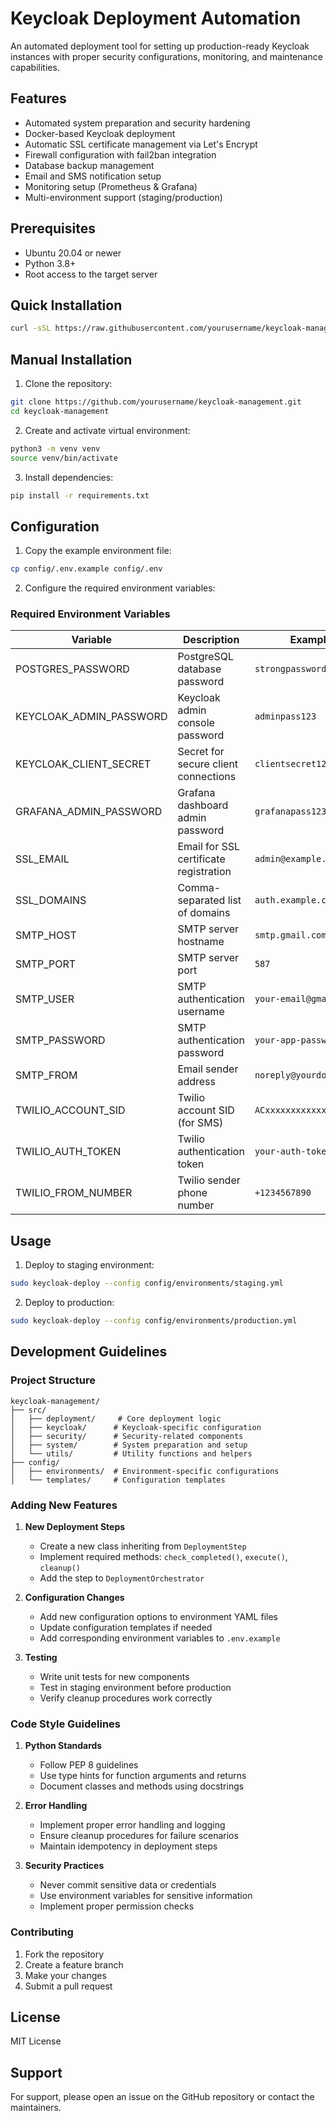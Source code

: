 # Keycloak Deployment Automation

An automated deployment tool for setting up production-ready Keycloak instances with proper security configurations, monitoring, and maintenance capabilities.

## Features

- Automated system preparation and security hardening
- Docker-based Keycloak deployment
- Automatic SSL certificate management via Let's Encrypt
- Firewall configuration with fail2ban integration
- Database backup management
- Email and SMS notification setup
- Monitoring setup (Prometheus & Grafana)
- Multi-environment support (staging/production)

## Prerequisites

- Ubuntu 20.04 or newer
- Python 3.8+
- Root access to the target server

## Quick Installation

```bash
curl -sSL https://raw.githubusercontent.com/yourusername/keycloak-management/main/install.sh | sudo bash
```

## Manual Installation

1. Clone the repository:
```bash
git clone https://github.com/yourusername/keycloak-management.git
cd keycloak-management
```

2. Create and activate virtual environment:
```bash
python3 -m venv venv
source venv/bin/activate
```

3. Install dependencies:
```bash
pip install -r requirements.txt
```

## Configuration

1. Copy the example environment file:
```bash
cp config/.env.example config/.env
```

2. Configure the required environment variables:

### Required Environment Variables

| Variable | Description | Example |
|----------|-------------|---------|
| POSTGRES_PASSWORD | PostgreSQL database password | `strongpassword123` |
| KEYCLOAK_ADMIN_PASSWORD | Keycloak admin console password | `adminpass123` |
| KEYCLOAK_CLIENT_SECRET | Secret for secure client connections | `clientsecret123` |
| GRAFANA_ADMIN_PASSWORD | Grafana dashboard admin password | `grafanapass123` |
| SSL_EMAIL | Email for SSL certificate registration | `admin@example.com` |
| SSL_DOMAINS | Comma-separated list of domains | `auth.example.com` |
| SMTP_HOST | SMTP server hostname | `smtp.gmail.com` |
| SMTP_PORT | SMTP server port | `587` |
| SMTP_USER | SMTP authentication username | `your-email@gmail.com` |
| SMTP_PASSWORD | SMTP authentication password | `your-app-password` |
| SMTP_FROM | Email sender address | `noreply@yourdomain.com` |
| TWILIO_ACCOUNT_SID | Twilio account SID (for SMS) | `ACxxxxxxxxxxxxxxxx` |
| TWILIO_AUTH_TOKEN | Twilio authentication token | `your-auth-token` |
| TWILIO_FROM_NUMBER | Twilio sender phone number | `+1234567890` |

## Usage

1. Deploy to staging environment:
```bash
sudo keycloak-deploy --config config/environments/staging.yml
```

2. Deploy to production:
```bash
sudo keycloak-deploy --config config/environments/production.yml
```

## Development Guidelines

### Project Structure
```
keycloak-management/
├── src/
│   ├── deployment/     # Core deployment logic
│   ├── keycloak/      # Keycloak-specific configuration
│   ├── security/      # Security-related components
│   ├── system/        # System preparation and setup
│   └── utils/         # Utility functions and helpers
├── config/
│   ├── environments/  # Environment-specific configurations
│   └── templates/     # Configuration templates
```

### Adding New Features

1. **New Deployment Steps**
   - Create a new class inheriting from `DeploymentStep`
   - Implement required methods: `check_completed()`, `execute()`, `cleanup()`
   - Add the step to `DeploymentOrchestrator`

2. **Configuration Changes**
   - Add new configuration options to environment YAML files
   - Update configuration templates if needed
   - Add corresponding environment variables to `.env.example`

3. **Testing**
   - Write unit tests for new components
   - Test in staging environment before production
   - Verify cleanup procedures work correctly

### Code Style Guidelines

1. **Python Standards**
   - Follow PEP 8 guidelines
   - Use type hints for function arguments and returns
   - Document classes and methods using docstrings

2. **Error Handling**
   - Implement proper error handling and logging
   - Ensure cleanup procedures for failure scenarios
   - Maintain idempotency in deployment steps

3. **Security Practices**
   - Never commit sensitive data or credentials
   - Use environment variables for sensitive information
   - Implement proper permission checks

### Contributing

1. Fork the repository
2. Create a feature branch
3. Make your changes
4. Submit a pull request

## License

MIT License

## Support

For support, please open an issue on the GitHub repository or contact the maintainers.

